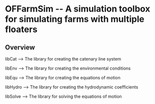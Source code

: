 # OFFarmSim -- A simulation toolbox for simulating farms with multiple floaters

## Overview
libCat --> The library for creating the catenary line system

libEnv --> The library for creating the environmental conditions

libEqu --> The library for creating the equations of motion

libHydro --> The library for creating the hydrodynamic coefficients

libSolve --> The library for solving the equations of motion




